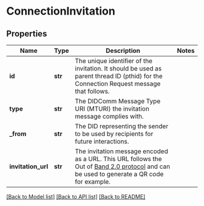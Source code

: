 # ConnectionInvitation

## Properties
Name | Type | Description | Notes
------------ | ------------- | ------------- | -------------
**id** | **str** | The unique identifier of the invitation. It should be used as parent thread ID (pthid) for the Connection Request message that follows. | 
**type** | **str** | The DIDComm Message Type URI (MTURI) the invitation message complies with. | 
**_from** | **str** | The DID representing the sender to be used by recipients for future interactions. | 
**invitation_url** | **str** | The invitation message encoded as a URL. This URL follows the Out of [Band 2.0 protocol](https://identity.foundation/didcomm-messaging/spec/v2.0/#out-of-band-messages) and can be used to generate a QR code for example. | 

[[Back to Model list]](../README.md#documentation-for-models) [[Back to API list]](../README.md#documentation-for-api-endpoints) [[Back to README]](../README.md)

